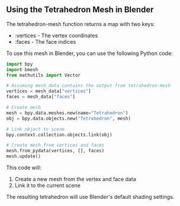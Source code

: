 ## Using the Tetrahedron Mesh in Blender

The tetrahedron-mesh function returns a map with two keys:
- :vertices - The vertex coordinates
- :faces - The face indices

To use this mesh in Blender, you can use the following Python code:

```python
import bpy
import bmesh
from mathutils import Vector

# Assuming mesh_data contains the output from tetrahedron-mesh
vertices = mesh_data["vertices"]
faces = mesh_data["faces"]

# Create mesh
mesh = bpy.data.meshes.new(name="Tetrahedron")
obj = bpy.data.objects.new("Tetrahedron", mesh)

# Link object to scene
bpy.context.collection.objects.link(obj)

# Create mesh from vertices and faces
mesh.from_pydata(vertices, [], faces)
mesh.update()
```

This code will:
1. Create a new mesh from the vertex and face data
2. Link it to the current scene

The resulting tetrahedron will use Blender's default shading settings.